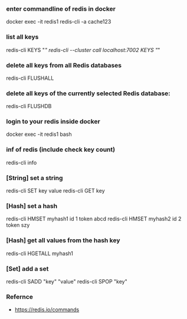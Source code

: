 ### enter commandline of redis in docker
docker exec -it redis1 redis-cli -a cache123

### list all keys
redis-cli KEYS "*"
redis-cli --cluster call localhost:7002 KEYS "*"

### delete all keys from all Redis databases
redis-cli FLUSHALL

### delete all keys of the currently selected Redis database:
redis-cli FLUSHDB

### login to your redis inside docker
docker exec -it redis1 bash

### inf of redis (include check key count)
redis-cli info

### [String] set a string
redis-cli SET key value
redis-cli GET key

### [Hash] set a hash 
redis-cli HMSET myhash1 id 1 token abcd
redis-cli HMSET myhash2 id 2 token szy

### [Hash] get all values from the hash key
redis-cli HGETALL myhash1

### [Set] add a set
redis-cli SADD "key" "value"
redis-cli SPOP "key"


### Refernce
- https://redis.io/commands
